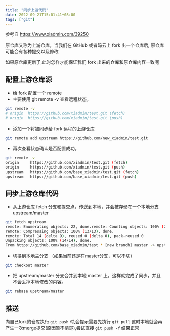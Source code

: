 ```yaml
---
title: "同步上游代码"
date: 2022-09-21T15:01:41+08:00
tags: ["git"]
---
```


参考自 https://www.xiadmin.com/39250

原仓库又称为上游仓库，当我们在 GitHub 或者码云上 fork 出一个仓库后, 原仓库可能会有各种提交以及修改

如果原仓库更新了,此时怎样才能保证我们 fork 出来的仓库和原仓库内容一致呢

## 配置上游仓库源

- 给 fork 配置一个 remote
- 主要使用 git remote -v 查看远程状态。

```bash
git remote -v
# origin  https://github.com/xiadmin/test.git (fetch)
# origin  https://github.com/xiadmin/test.git (push)
```

- 添加一个将被同步给 fork 远程的上游仓库

```bash
git remote add upstream https://github.com/new_xiadmin/test.git 
```

- 再次查看状态确认是否配置成功。

```bash
git remote -v
origin     https://github.com/xiadmin/test.git (fetch)
origin     https://github.com/xiadmin/test.git (push)
upstream   https://github.com/base_xiadmin/test.git (fetch)
upstream   https://github.com/base_xiadmin/test.git (push)
```

## 同步上游仓库代码

- 从上游仓库 fetch 分支和提交点，传送到本地，并会被存储在一个本地分支 upstream/master
  

```bash
git fetch upstream
remote: Enumerating objects: 22, done.remote: Counting objects: 100% (22/22), done.
remote: Compressing objects: 100% (13/13), done.
remote: Total 14 (delta 9), reused 0 (delta 0), pack-reused 0
Unpacking objects: 100% (14/14), done.
From https://github.com/base_xiadmin/test * [new branch] master -> upstream/master
```

- 切换到本地主分支 （如果当前还是在master分支，可以不切）
  

```bash
git checkout master
```

- 把 upstream/master 分支合并到本地 master 上，这样就完成了同步，并且不会丢掉本地修改的内容。

```bash
git rebase upstream/master
```

## 推送

向自己fork的仓库执行 `git push` 时,会提示需要先执行 `git pull` 这时本地就会再产生一次merge提交(原因暂不清楚),尝试直接 `git push -f` 结果正常

